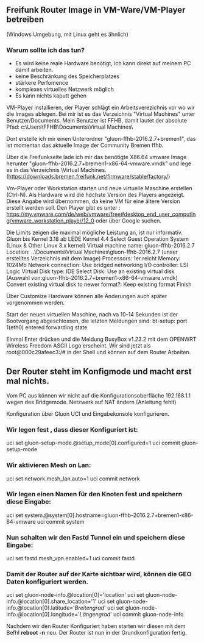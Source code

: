 ## Freifunk Router Image in VM-Ware/VM-Player betreiben 
(Windows Umgebung, mit Linux geht es ähnlich)

### Warum sollte ich das tun?
- Es wird keine reale Hardware benötigt, ich kann direkt auf meinem PC damit arbeiten.
- keine Beschränkung des Speicherplatzes
- stärkere Perfomence
- komplexes virtuelles Netzwerk möglich
- Es kann nichts kaputt gehen

VM-Player installieren, der Player schlägt ein Arbeitsverezichnis vor wo wir die Images ablegen.
Bei mir ist es das Verzeichnis "Virtual Machines" unter Benutzer/Documents. Mein Benutzer ist FFHB, damit
lautet der absolute Pfad: c:\Users\FFHB\Documents\Virtual Machines\

Dort erstelle ich mir einen Unterordner "gluon-ffhb-2016.2.7+bremen1", das ist momentan das aktuelle Image der Community Bremen ffhb.

Über die Freifunkseite lade ich mir das benötigte X86.64 vmware Image herunter "gluon-ffhb-2016.2.7+bremen1-x86-64-vmware.vmdk"
und lege es in das Verzeichnis \Virtual Machines\. (https://downloads.bremen.freifunk.net/firmware/stable/factory/)

Vm-Player oder Workstation starten und neue virtuelle Maschine erstellen (Ctrl-N). Als Hardware wird die höchste Version des Players 
angezeigt. Diese Angabe wird übernommen, da keine VM für eine ältere Version erstellt werden soll.
Den Player gibt es unter : https://my.vmware.com/de/web/vmware/free#desktop_end_user_computing/vmware_workstation_player/12_0
oder über Google suchen.

Die Limits zeigen die maximal mögliche Leistung an, ist nur informativ. 
Gluon bis Kernel 3.18 ab LEDE Kernel 4.4
Select Guest Operation System (Linux & Other Linux 3.x kernel)
Virtual machine name: gluon-ffhb-2016.2.7
Location: ..\Documents\Virtual Machines\gluon-ffhb-2016.2.7 (unser erstelltes Verzeichnis mit dem Image)
Processors: 1er reicht
Memory: 1024Mb
Network connection: Use bridged networking
I/O controller: LSI Logic
Virtual Disk type: IDE
Select Disk: Use an existing virtual disk (Auswahl von:gluon-ffhb-2016.2.7+bremen1-x86-64-vmware.vmdk)
Convert existing virtual disk to newer format?: Keep existing format
Finish

Über Customize Hardware können alle Änderungen auch später vorgenommen werden.

Start der neuen virtuellen Maschine, nach va 10-14 Sekunden ist der Bootvorgang abgeschlossen, die letzten Meldungen sind:
bt-setup: port 1(eth0) entered forwarding state

Einmal Enter drücken und die Meldung BusyBox v1.23.2 mit dem OPENWRT Wireless Freedom ASCII Logo erscheint.
Wir sind jetzt als root@000c29afeec3:/# in der Shell und können auf dem Router Arbeiten.

## Der Router steht im Konfigmode und macht erst mal nichts.
Vom PC aus können wir nicht auf die Konfigurationsoberfläche 192.168.1.1 wegen des Bridgemode.
Netzwerk auf NAT ändern (Anleitung fehlt)

Konfiguration über Gluon UCI und Eingabekonsole konfigurieren.

### Wir legen fest , dass dieser Konfiguriert ist:
uci set gluon-setup-mode.@setup_mode[0].configured=1
uci commit gluon-setup-mode

### Wir aktivieren Mesh on Lan:
uci set network.mesh_lan.auto=1
uci commit network

### Wir legen einen Namen für den Knoten fest und speichern diese Eingabe:
uci set system.@system[0].hostname=gluon-ffhb-2016.2.7+bremen1-x86-64-vmware
uci commit system

### Nun schalten wir den Fastd Tunnel ein und speichern diese Eingabe:
uci set fastd.mesh_vpn.enabled=1
uci commit fastd

### Damit der Router auf der Karte sichtbar wird, können die GEO Daten konfiguriert werden.
uci set gluon-node-info.@location[0]='location'
uci set gluon-node-info.@location[0].share_location='1'
uci set gluon-node-info.@location[0].latitude='_Breitengrad_'
uci set gluon-node-info.@location[0].longitude='_Längengrad_'
uci commit gluon-node-info

Nachdem wir den Router Konfiguriert haben starten wir diesen mit dem Befhl **reboot -n**  neu. 
Der Router ist nun in der Grundkonfiguration fertig.

